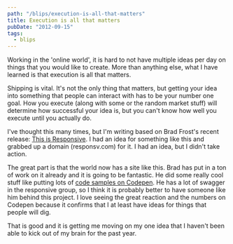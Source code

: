 ```yaml
---
path: "/blips/execution-is-all-that-matters"
title: Execution is all that matters
pubDate: "2012-09-15"
tags:
  - blips
---
```


Working in the 'online world', it is hard to not have multiple ideas per day on things that you would like to create. More than anything else, what I have learned is that execution is all that matters.

Shipping is vital. It's not the only thing that matters, but getting your idea into something that people can interact with has to be your number one goal. How you execute (along with some or the random market stuff) will determine how successful your idea is, but you can't know how well you execute until you actually do.

I've thought this many times, but I'm writing based on Brad Frost's recent release: [This is Responsive](http://bradfrost.github.com/this-is-responsive). I had an idea for something like this and grabbed up a domain (responsv.com) for it. I had an idea, but I didn't take action.

The great part is that the world now has a site like this. Brad has put in a ton of work on it already and it is going to be fantastic. He did some really cool stuff like putting lots of [code samples on Codepen](http://codepen.io/bradfrost). He has a lot of swagger in the responsive group, so I think it is probably better to have someone like him behind this project. I love seeing the great reaction and the numbers on Codepen because it confirms that I at least have ideas for things that people will dig.

That is good and it is getting me moving on my one idea that I haven't been able to kick out of my brain for the past year.
